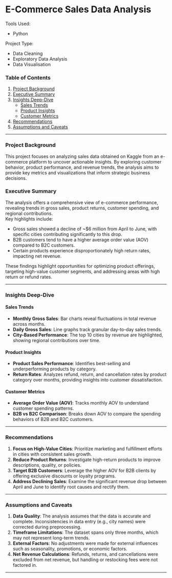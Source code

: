 # **E-Commerce Sales Data Analysis**

Tools Used: 
* Python

Project Type:
* Data Cleaning
* Exploratory Data Analysis
* Data Visualisation

### **Table of Contents**
1. [Project Background](#project-background)  
2. [Executive Summary](#executive-summary)  
3. [Insights Deep-Dive](#insights-deep-dive)  
   - [Sales Trends](#sales-trends)  
   - [Product Insights](#product-insights)  
   - [Customer Metrics](#customer-metrics)  
4. [Recommendations](#recommendations)  
5. [Assumptions and Caveats](#assumptions-and-caveats)  

---

### **Project Background**
This project focuses on analyzing sales data obtained on Kaggle from an e-commerce platform to uncover actionable insights. By exploring customer behavior, product performance, and revenue trends, the analysis aims to provide key metrics and visualizations that inform strategic business decisions.

### **Executive Summary**
The analysis offers a comprehensive view of e-commerce performance, revealing trends in gross sales, product returns, customer spending, and regional contributions.  
Key highlights include:  
- Gross sales showed a decline of ~$6 million from April to June, with specific cities contributing significantly to this drop.  
- B2B customers tend to have a higher average order value (AOV) compared to B2C customers.  
- Certain products experience disproportionately high return rates, impacting net revenue.  

These findings highlight opportunities for optimizing product offerings, targeting high-value customer segments, and addressing areas with high return or refund rates.

---

### **Insights Deep-Dive**

#### **Sales Trends**
- **Monthly Gross Sales**: Bar charts reveal fluctuations in total revenue across months.  
- **Daily Gross Sales**: Line graphs track granular day-to-day sales trends.  
- **City-Based Performance**: The top 10 cities by revenue are highlighted, showing regional contributions over time.  

#### **Product Insights**
- **Product Sales Performance**: Identifies best-selling and underperforming products by category.  
- **Return Rates**: Analyzes refund, return, and cancellation rates by product category over months, providing insights into customer dissatisfaction.  

#### **Customer Metrics**
- **Average Order Value (AOV)**: Tracks monthly AOV to understand customer spending patterns.  
- **B2B vs B2C Comparison**: Breaks down AOV to compare the spending behaviors of B2B and B2C customers.  

---

### **Recommendations**
1. **Focus on High-Value Cities**: Prioritize marketing and fulfillment efforts in cities with consistent sales growth.  
2. **Reduce Product Returns**: Investigate high-return products to improve descriptions, quality, or policies.  
3. **Target B2B Customers**: Leverage the higher AOV for B2B clients by offering exclusive discounts or loyalty programs.  
4. **Address Declining Sales**: Examine the significant revenue drop between April and June to identify root causes and rectify them.  

---

### **Assumptions and Caveats**
1. **Data Quality**: The analysis assumes that the data is accurate and complete. Inconsistencies in data entry (e.g., city names) were corrected during preprocessing.  
2. **Timeframe Limitations**: The dataset spans only three months, which may not represent long-term trends.  
3. **External Factors**: No adjustments were made for external influences such as seasonality, promotions, or economic factors.  
4. **Net Revenue Calculations**: Refunds, returns, and cancellations were excluded from net revenue, but handling or restocking fees were not factored in.  

---

